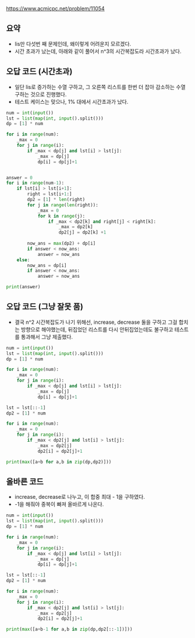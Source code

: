 <https://www.acmicpc.net/problem/11054>

## 요약
- lis만 다섯번 째 문제인데, 왜이렇게 어려운지 모르겠다.
- 시간 초과가 났는데, 아래와 같이 풀어서 n^3의 시간복잡도라 시간초과가 났다.

## 오답 코드 (시간초과)

- 일단 lis로 증가하는 수열 구하고, 그 오른쪽 리스트를 한번 더 잡아 감소하는 수열 구하는 것으로 진행했다.
- 테스트 케이스는 맞으나, 1% 대에서 시간초과가 났다.

```py
num = int(input())
lst = list(map(int, input().split()))
dp = [1] * num

for i in range(num):
    _max = 0
    for j in range(i):
        if _max < dp[j] and lst[i] > lst[j]:
            _max = dp[j]
            dp[i] = dp[j]+1


answer = 0
for i in range(num-1):
    if lst[i] > lst[i+1]:
        right = lst[i+1:]
        dp2 = [1] * len(right)
        for j in range(len(right)):
            _max = 0
            for k in range(j):
                if _max < dp2[k] and right[j] < right[k]:
                    _max = dp2[k]
                    dp2[j] = dp2[k] +1
    
        now_ans = max(dp2) + dp[i]
        if answer < now_ans:
            answer = now_ans
    else:
        now_ans = dp[i]
        if answer < now_ans:
            answer = now_ans

print(answer)
```

## 오답 코드 (그냥 잘못 품)

- 결국 n^2 시간복잡도가 나기 위해선, increase, decrease 둘을 구하고 그걸 합치는 방향으로 해야했는데, 뒤집었던 리스트를 다시 안뒤집었는데도 불구하고 테스트를 통과해서 그냥 제출했다.

```py
num = int(input())
lst = list(map(int, input().split()))
dp = [1] * num

for i in range(num):
    _max = 0
    for j in range(i):
        if _max < dp[j] and lst[i] > lst[j]:
            _max = dp[j]
            dp[i] = dp[j]+1

lst = lst[::-1]
dp2 = [1] * num

for i in range(num):
    _max = 0
    for j in range(i):
        if _max < dp2[j] and lst[i] > lst[j]:
            _max = dp2[j]
            dp2[i] = dp2[j]+1

print(max([a+b for a,b in zip(dp,dp2)]))
```

## 올바른 코드

- increase, decrease로 나누고, 이 합중 최대 - 1을 구하였다.
- -1을 해줘야 중복이 빠져 올바르게 나온다.

```py
num = int(input())
lst = list(map(int, input().split()))
dp = [1] * num

for i in range(num):
    _max = 0
    for j in range(i):
        if _max < dp[j] and lst[i] > lst[j]:
            _max = dp[j]
            dp[i] = dp[j]+1

lst = lst[::-1]
dp2 = [1] * num

for i in range(num):
    _max = 0
    for j in range(i):
        if _max < dp2[j] and lst[i] > lst[j]:
            _max = dp2[j]
            dp2[i] = dp2[j]+1

print(max([a+b-1 for a,b in zip(dp,dp2[::-1])]))
```